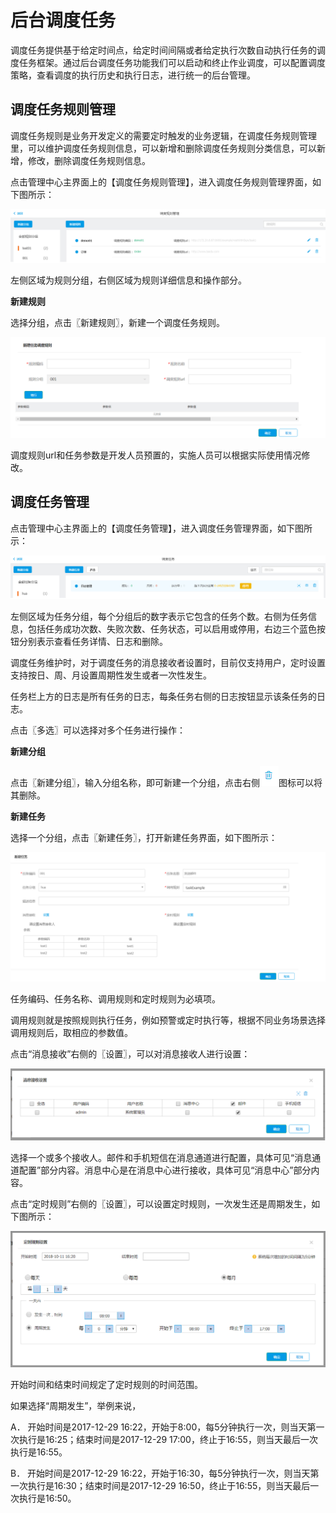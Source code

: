 # 后台调度任务

调度任务提供基于给定时间点，给定时间间隔或者给定执行次数自动执行任务的调度任务框架。通过后台调度任务功能我们可以启动和终止作业调度，可以配置调度策略，查看调度的执行历史和执行日志，进行统一的后台管理。

## 调度任务规则管理

调度任务规则是业务开发定义的需要定时触发的业务逻辑，在调度任务规则管理里，可以维护调度任务规则信息，可以新增和删除调度任务规则分类信息，可以新增，修改，删除调度任务规则信息。

点击管理中心主界面上的【调度任务规则管理】，进入调度任务规则管理界面，如下图所示：

![](/articles/appspecial/5-/images/image98.png)


 
左侧区域为规则分组，右侧区域为规则详细信息和操作部分。

**新建规则**

选择分组，点击〖新建规则〗，新建一个调度任务规则。

![](/articles/appspecial/5-/images/image99.png)
 
调度规则url和任务参数是开发人员预置的，实施人员可以根据实际使用情况修改。

## 调度任务管理

点击管理中心主界面上的【调度任务管理】，进入调度任务管理界面，如下图所示：

![](/articles/appspecial/5-/images/image100.png)


 
左侧区域为任务分组，每个分组后的数字表示它包含的任务个数。右侧为任务信息，包括任务成功次数、失败次数、任务状态，可以启用或停用，右边三个蓝色按钮分别表示查看任务详情、日志和删除。

调度任务维护时，对于调度任务的消息接收者设置时，目前仅支持用户，定时设置支持按日、周、月设置周期性发生或者一次性发生。

任务栏上方的日志是所有任务的日志，每条任务右侧的日志按钮显示该条任务的日志。

点击〖多选〗可以选择对多个任务进行操作：

**新建分组**

点击〖新建分组〗，输入分组名称，即可新建一个分组，点击右侧![](/articles/appspecial/5-/images/image101.png)图标可以将其删除。

**新建任务**

选择一个分组，点击〖新建任务〗，打开新建任务界面，如下图所示：

![](/articles/appspecial/5-/images/image102.png)

 
任务编码、任务名称、调用规则和定时规则为必填项。

调用规则就是按照规则执行任务，例如预警或定时执行等，根据不同业务场景选择调用规则后，取相应的参数值。

点击“消息接收”右侧的〖设置〗，可以对消息接收人进行设置：

![](/articles/appspecial/5-/images/image103.png)
 
选择一个或多个接收人。邮件和手机短信在消息通道进行配置，具体可见“消息通道配置”部分内容。消息中心是在消息中心进行接收，具体可见“消息中心”部分内容。

点击“定时规则”右侧的〖设置〗，可以设置定时规则，一次发生还是周期发生，如下图所示：

![](/articles/appspecial/5-/images/image104.png)

	 
开始时间和结束时间规定了定时规则的时间范围。

如果选择“周期发生”，举例来说，

A．	开始时间是2017-12-29 16:22，开始于8:00，每5分钟执行一次，则当天第一次执行是16:25；结束时间是2017-12-29 17:00，终止于16:55，则当天最后一次执行是16:55。

B．	开始时间是2017-12-29 16:22，开始于16:30，每5分钟执行一次，则当天第一次执行是16:30；结束时间是2017-12-29 16:50，终止于16:55，则当天最后一次执行是16:50。
